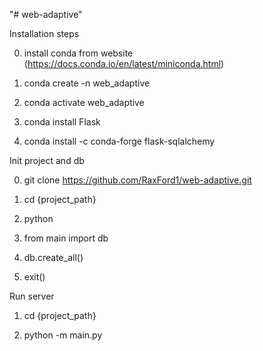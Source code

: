 "# web-adaptive" 

Installation steps

0) install conda from website (https://docs.conda.io/en/latest/miniconda.html)

2) conda create -n web_adaptive

3) conda activate web_adaptive

4) conda install Flask

5) conda install -c conda-forge flask-sqlalchemy


Init project and db

0) git clone https://github.com/RaxFord1/web-adaptive.git

1) cd {project_path} 

2) python

3) from main import db

4) db.create_all()

5) exit()


Run server 

1) cd {project_path}

2) python -m main.py
